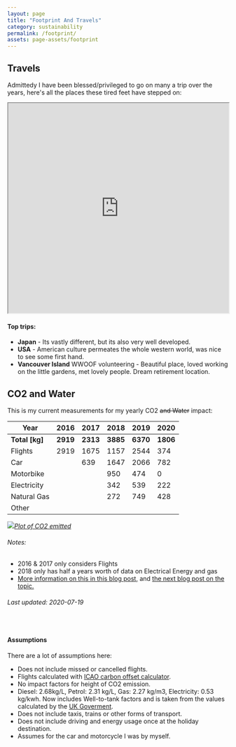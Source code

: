 ```yaml
---
layout: page
title: "Footprint And Travels"
category: sustainability
permalink: /footprint/
assets: page-assets/footprint
---
```

## Travels
Admittedy I have been blessed/privileged to go on many a trip over the years, here's all the places these tired feet have stepped on:

<iframe src="https://www.google.com/maps/d/embed?mid=1PS6Tsr0LS8pWwWQLFZmX4Il0MmSxpyq1" width="100%" height="480"></iframe><br>

#### Top trips:
- **Japan** - Its vastly different, but its also very well developed.
- **USA** - American culture permeates the whole western world, was nice to see some first hand.
- **Vancouver Island** WWOOF volunteering - Beautiful place, loved working on the little gardens, met lovely people. Dream retirement location.

## CO2 and Water
This is my current measurements for my yearly CO2 ~~and Water~~ impact:

| Year        	| 2016   	| 2017   	| 2018   	| 2019   	| 2020   	|
|-------------	|--------	|--------	|--------	|--------	|--------	|
| **Total [kg]**| **2919**| **2313**| **3885**| **6370**| **1806**|
| Flights     	| 2919 	  |  1675	  | 1157 	  | 2544  	|374  	  |
| Car         	|        	|  639 	  | 1647	  | 2066  	|782  	  |
| Motorbike   	|        	|        	| 950  	  | 474   	|0  	    |
| Electricity 	|        	|        	| 342  	  | 539  	  |222  	  |
| Natural Gas 	|        	|        	| 272     | 749  	  |428  	  |
| Other       	|        	|        	|        	|        	|  	      |


[![](/{{page.assets}}/co2.png)*Plot of CO2 emitted*](/{{page.assets}}/co2.png)

###### Notes:
  - 2016 & 2017 only considers Flights
  - 2018 only has half a years worth of data on Electrical Energy and gas
  - [More information on this in this blog post,](/2019/04/22/co2-tracking/) and [the next blog post on the topic.](/2019/10/16/co2-update/)

###### Last updated: 2020-07-19
<br>

#### Assumptions
There are a lot of assumptions here:
 - Does not include missed or cancelled flights.
 - Flights calculated with [ICAO carbon offset calculator](https://www.icao.int/environmental-protection/Carbonoffset/Pages/default.aspx).
 - No impact factors for height of CO2 emission.
 - Diesel:	2.68kg/L, Petrol:	2.31	kg/L, Gas:	2.27	kg/m3, Electricity:	0.53	kg/kwh. Now includes Well-to-tank factors and is taken from the values calculated by the [UK Goverment](https://www.gov.uk/government/publications/greenhouse-gas-reporting-conversion-factors-2019).
 - Does not include taxis, trains or other forms of transport.
 - Does not include driving and energy usage once at the holiday destination.
 - Assumes for the car and motorcycle I was by myself.
